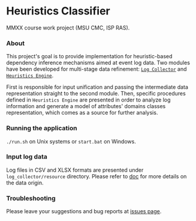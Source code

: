 # Heuristics Classifier
MMXX course work project (MSU CMC, ISP RAS).

### About
This project's goal is to provide implementation for heuristic-based dependency
inference mechanisms aimed at event log data. Two modules have been developed
for multi-stage data refinement: [`Log Collector`](https://github.com/kostmetallist/heuristics-classifier/blob/master/log_collector/README.md)
and [`Heuristics Engine`](https://github.com/kostmetallist/heuristics-classifier/blob/master/heuristics_engine/README.md).

First is responsible for input unification and passing the intermediate data
representation straight to the second module. Then, specific procedures
defined in `Heuristics Engine` are presented in order to analyze log information
and generate a model of attributes' domains classes representation, which comes
as a source for further analysis.

### Running the application
`./run.sh` on Unix systems or `start.bat` on Windows.

### Input log data
Log files in CSV and XLSX formats are presented under `log_collector/resource`
directory. Please refer to [doc](https://github.com/kostmetallist/heuristics-classifier/blob/master/log_collector/README.md)
for more details on the data origin.

### Troubleshooting
Please leave your suggestions and bug reports at
[issues page](https://github.com/kostmetallist/heuristics-classifier/issues).
